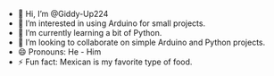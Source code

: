 - 👋 Hi, I’m @Giddy-Up224
- 👀 I’m interested in using Arduino for small projects.
- 🌱 I’m currently learning a bit of Python.
- 💞️ I’m looking to collaborate on simple Arduino and Python projects.
- 😄 Pronouns: He - Him
- ⚡ Fun fact: Mexican is my favorite type of food.

<!---
Giddy-Up224/Giddy-Up224 is a ✨ special ✨ repository because its `README.md` (this file) appears on your GitHub profile.
You can click the Preview link to take a look at your changes.
--->
